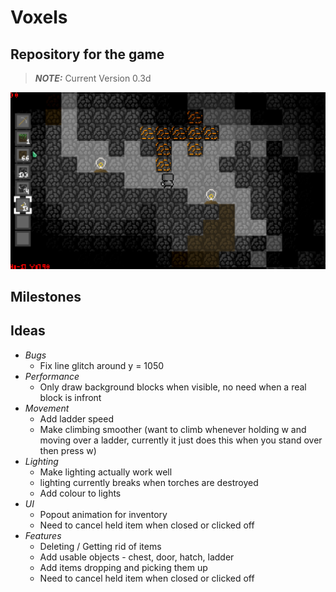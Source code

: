 # Voxels
## Repository for the game
> **_NOTE:_** Current Version 0.3d

![Example Image](/Capture.PNG)

## Milestones


## Ideas
* _Bugs_
    - Fix line glitch around y = 1050
* _Performance_
    - Only draw background blocks when visible, no need when a real block is infront
* _Movement_
    - Add ladder speed
    - Make climbing smoother (want to climb whenever holding w and moving over a ladder, currently it just 
    does this when you stand over then press w)
* _Lighting_
    - Make lighting actually work well
    - lighting currently breaks when torches are destroyed
    - Add colour to lights
* _UI_
    - Popout animation for inventory
    - Need to cancel held item when closed or clicked off
* _Features_
    - Deleting / Getting rid of items
    - Add usable objects - chest, door, hatch, ladder
    - Add items dropping and picking them up
    - Need to cancel held item when closed or clicked off